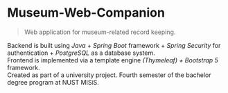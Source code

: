 # Museum-Web-Companion
> Web application for museum-related record keeping.

Backend is built using *Java* + *Spring Boot* framework + *Spring Security* for authentication + *PostgreSQL* as a database system.
<br>Frontend is implemented via a template engine *(Thymeleaf) + Bootstrap 5* framework.
<br>Created as part of a university project. Fourth semester of the bachelor degree program at NUST MISiS.
